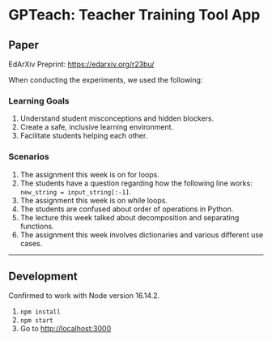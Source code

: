 # GPTeach: Teacher Training Tool App

## Paper

EdArXiv Preprint: <https://edarxiv.org/r23bu/>

When conducting the experiments, we used the following:

### Learning Goals

1. Understand student misconceptions and hidden blockers.
2. Create a safe, inclusive learning environment.
3. Facilitate students helping each other.

### Scenarios

1. The assignment this week is on for loops.
2. The students have a question regarding how the following line works: `new_string = input_string[:-1]`.
3. The assignment this week is on while loops.
4. The students are confused about order of operations in Python.
5. The lecture this week talked about decomposition and separating functions.
6. The assignment this week involves dictionaries and various different use cases.

---

## Development

Confirmed to work with Node version 16.14.2.

1. `npm install`
2. `npm start`
3. Go to <http://localhost:3000>
